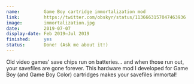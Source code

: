 ```yaml
---
name:         Game Boy cartridge immortalization mod
link:         https://twitter.com/obskyr/status/1136663157047463936
image:        immortalization.jpg
date:         2019-07-07
display-date: Feb 2019—Jul 2019
finished:     yes
status:       Done! (Ask me about it!)
---
```

Old video games' save chips run on batteries… and when those run out, your savefiles are gone forever. This hardware mod I developed for Game Boy (and Game Boy Color) cartridges makes your savefiles immortal!
